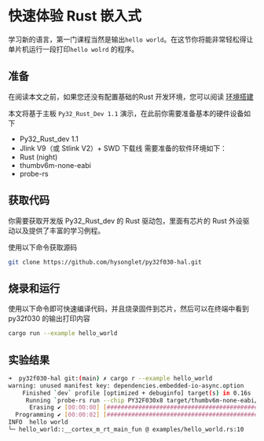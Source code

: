 
# 快速体验 Rust 嵌入式
学习新的语言，第一门课程当然是输出`hello world`。在这节你将能非常轻松得让单片机运行一段打印`hello wolrd` 的程序。

## 准备
在阅读本文之前，如果您还没有配置基础的Rust 开发环境，您可以阅读 [环境搭建](../environment/chapter.md)

本文将基于主板 `Py32_Rust_Dev 1.1` 演示，在此前你需要准备基本的硬件设备如下
- Py32_Rust_dev 1.1
- Jlink V9（或 Stlink V2）+ SWD 下载线
需要准备的软件环境如下：
- Rust (night)
- thumbv6m-none-eabi
- probe-rs

## 获取代码
你需要获取开发版 Py32_Rust_dev 的 Rust 驱动包，里面有芯片的 Rust 外设驱动以及提供了丰富的学习例程。

使用以下命令获取源码
``` bash
git clone https://github.com/hysonglet/py32f030-hal.git
```

## 烧录和运行
使用以下命令即可快速编译代码，并且烧录固件到芯片，然后可以在终端中看到 py32f030 的输出打印内容

``` bash
cargo run --example hello_world
```

## 实验结果
``` bash
➜  py32f030-hal git:(main) ✗ cargo r --example hello_world
warning: unused manifest key: dependencies.embedded-io-async.option
    Finished `dev` profile [optimized + debuginfo] target(s) in 0.16s
     Running `probe-rs run --chip PY32F030x8 target/thumbv6m-none-eabi/debug/examples/hello_world`
      Erasing ✔ [00:00:00] [###############################################################] 12.00 KiB/12.00 KiB @ 92.09 KiB/s (eta 0s )
  Programming ✔ [00:00:02] [##################################################################] 9.50 KiB/9.50 KiB @ 4.18 KiB/s (eta 0s )    Finished in 2.444s
INFO  hello world
└─ hello_world::__cortex_m_rt_main_fun @ examples/hello_world.rs:10
```